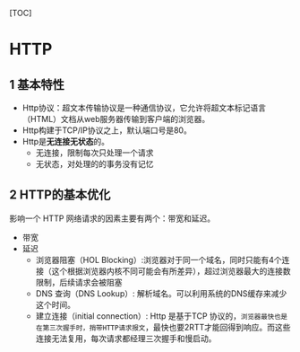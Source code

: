 

[TOC]

# HTTP

## 1 基本特性

- Http协议：超文本传输协议是一种通信协议，它允许将超文本标记语言（HTML）文档从web服务器传输到客户端的浏览器。
- Http构建于TCP/IP协议之上，默认端口号是80。
- Http是**无连接无状态**的。
  - 无连接，限制每次只处理一个请求
  - 无状态，对处理的的事务没有记忆

## 2 HTTP的基本优化

影响一个 HTTP 网络请求的因素主要有两个：带宽和延迟。

- 带宽
- 延迟 
  - 浏览器阻塞（HOL Blocking）:浏览器对于同一个域名，同时只能有4个连接（这个根据浏览器内核不同可能会有所差异），超过浏览器最大的连接数限制，后续请求会被阻塞
  - DNS 查询（DNS Lookup）: 解析域名。可以利用系统的DNS缓存来减少这个时间。
  - 建立连接（initial connection）: Http 是基于TCP 协议的，`浏览器最快也是在第三次握手时，捎带HTTP请求报文`，最快也要2RTT才能回得到响应。而这些连接无法复用，每次请求都经理三次握手和慢启动。